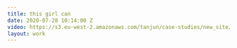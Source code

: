 ```yaml
---
title: this girl can
date: 2020-07-28 10:14:00 Z
video: https://s3.eu-west-2.amazonaws.com/tanjun/case-studies/new_site/this-girl-can-london/reel
layout: work
---
```


